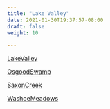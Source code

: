 ```yaml
---
title: "Lake Valley"
date: 2021-01-30T19:37:57-08:00
draft: false
weight: 10

---
```


<a target="_blank" href="/xmeyers/static/maps/LakeValley.pdf">LakeValley</a> 

<a target="_blank" href="/xmeyers/static/maps/OsgoodSwamp.pdf">OsgoodSwamp</a> 

<a target="_blank" href="/xmeyers/static/maps/SaxonCreek.pdf">SaxonCreek</a> 

<a target="_blank" href="/xmeyers/static/maps/WashoeMeadows.pdf">WashoeMeadows</a> 
